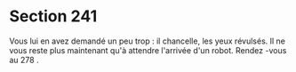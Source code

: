 # Section 241

Vous lui en avez demandé un peu trop : il chancelle, les yeux
révulsés. Il ne vous reste plus maintenant qu'à attendre l'arrivée
d'un robot. Rendez -vous au 278 .